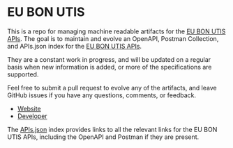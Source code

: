 # EU BON UTISThis is a repo for managing machine readable artifacts for the [EU BON UTIS APIs](http://cybertaxonomy.eu). The goal is to maintain and evolve an OpenAPI, Postman Collection, and APIs.json index for the [EU BON UTIS APIs](http://cybertaxonomy.eu).They are a constant work in progress, and will be updated on a regular basis when new information is added, or more of the specifications are supported.Feel free to submit a pull request to evolve any of the artifacts, and leave GitHub issues if you have any questions, comments, or feedback.- [Website](http://cybertaxonomy.eu)- [Developer](http://cybertaxonomy.eu)The [APIs.json](https://github.com/api-evangelist/eu-bon-utis/blob/master/apis.json) index provides links to all the relevant links for the EU BON UTIS APIs, including the OpenAPI and Postman if they are present.